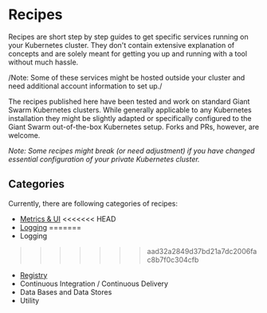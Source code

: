 # Recipes
Recipes are short step by step guides to get specific services running on your Kubernetes cluster. They don't contain extensive explanation of concepts and are solely meant for getting you up and running with a tool without much hassle.

/Note: Some of these services might be hosted outside your cluster and need additional account information to set up./

The recipes published here have been tested and work on standard Giant Swarm Kubernetes clusters. While generally applicable to any Kubernetes installation they might be slightly adapted or specifically configured to the Giant Swarm out-of-the-box Kubernetes setup. Forks and PRs, however, are welcome.

*Note: Some recipes might break (or need adjustment) if you have changed essential configuration of your private Kubernetes cluster.*

## Categories

Currently, there are following categories of recipes:

* [Metrics & UI](metrics_ui.md)
<<<<<<< HEAD
* [Logging](logging.md)
=======
* Logging
>>>>>>> aad32a2849d37bd21a7dc2006fac8b7f0c304cfb
* [Registry](https://github.com/giantswarm/kubernetes-registry)
* Continuous Integration / Continuous Delivery
* Data Bases and Data Stores
* Utility
